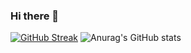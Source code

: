 ### Hi there 👋

[![GitHub Streak](http://github-readme-streak-stats.herokuapp.com?user=komron2052&theme=dark&background=000000)](https://git.io/streak-stats)
![Anurag's GitHub stats](https://github-readme-stats.vercel.app/api?username=komron2052&show_icons=true&theme=radical)

